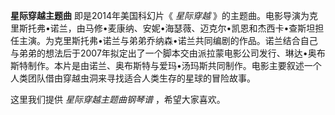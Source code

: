 

**星际穿越主题曲** 即是2014年美国科幻片《 _星际穿越_
》的主题曲。电影导演为克里斯托弗•诺兰，由马修•麦康纳、安妮•海瑟薇、迈克尔•凯恩和杰西卡•查斯坦担任主演。为克里斯托弗•诺兰与弟弟乔纳森•诺兰共同编剧的作品。诺兰结合自己与弟弟的想法后于2007年拟定出了一个脚本交由派拉蒙电影公司发行、琳达•奥布斯特制作。本片是由诺兰、奥布斯特与爱玛•汤玛斯共同制作。电影主要叙述一个人类团队借由穿越虫洞来寻找适合人类生存的星球的冒险故事。

  
这里我们提供 _星际穿越主题曲钢琴谱_ ，希望大家喜欢。

